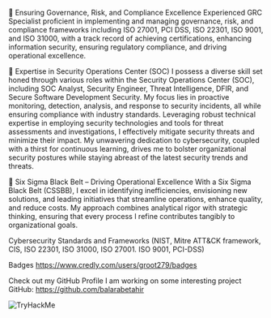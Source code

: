 🔹 Ensuring Governance, Risk, and Compliance Excellence
Experienced GRC Specialist proficient in implementing and managing governance, risk, and compliance frameworks including ISO 27001, PCI DSS, ISO 22301, ISO 9001, and ISO 31000, with a track record of achieving certifications, enhancing information security, ensuring regulatory compliance, and driving operational excellence.

🔹 Expertise in  Security Operations Center (SOC)
I possess a diverse skill set honed through various roles within the Security Operations Center (SOC), including SOC Analyst, Security Engineer,  Threat Intelligence, DFIR, and Secure Software Development Security. My focus lies in proactive monitoring, detection, analysis, and response to security incidents, all while ensuring compliance with industry standards. Leveraging robust technical expertise in employing security technologies and tools for threat assessments and investigations, I effectively mitigate security threats and minimize their impact. My unwavering dedication to cybersecurity, coupled with a thirst for continuous learning, drives me to bolster organizational security postures while staying abreast of the latest security trends and threats.

🔹 Six Sigma Black Belt – Driving Operational Excellence
With a Six Sigma Black Belt (CSSBB), I excel in identifying inefficiencies, envisioning new solutions, and leading initiatives that streamline operations, enhance quality, and reduce costs. My approach combines analytical rigor with strategic thinking, ensuring that every process I refine contributes tangibly to organizational goals.

Cybersecurity Standards and Frameworks (NIST,  Mitre ATT&CK framework, CIS, ISO 22301, ISO 31000, ISO 27001. ISO 9001, PCI-DSS)

Badges https://www.credly.com/users/groot279/badges

Check out my GitHub Profile I am working on some interesting project 
GitHub: https://github.com/balarabetahir

<img src="https://tryhackme-badges.s3.amazonaws.com/Cyberchef201.png" alt="TryHackMe">
